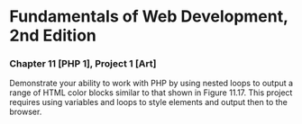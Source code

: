 # Fundamentals of Web Development, 2nd Edition
### Chapter 11 [PHP 1], Project 1 [Art]
Demonstrate your ability to work with PHP by using nested loops to output a
range of HTML color blocks similar to that shown in Figure 11.17. This project
requires using variables and loops to style <span> elements and output then to the
browser.

  
